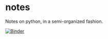 # notes
Notes on python, in a semi-organized fashion.

[![Binder](https://mybinder.org/badge_logo.svg)](https://mybinder.org/v2/gh/ayoskovich/notes/HEAD)
